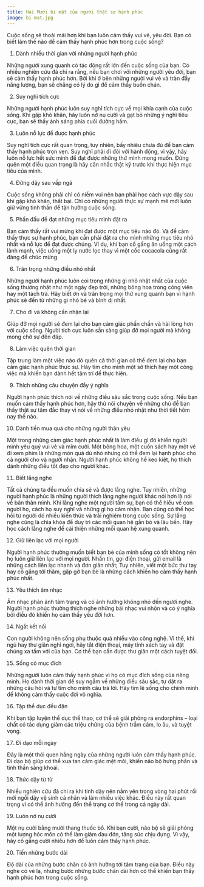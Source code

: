 ```yaml
---
title: Hai Mươi bí mật của người thật sự hạnh phúc
image: bi-mat.jpg
---
```


Cuộc sống sẽ thoải mái hơn khi bạn luôn cảm thấy vui vẻ, yêu đời. Bạn có biết làm thế nào để cảm thấy hạnh phúc hơn trong cuộc sống?

1. Dành nhiều thời gian với những người hạnh phúc

Những người xung quanh có tác động rất lớn đến cuộc sống của bạn. Có nhiều nghiên cứu đã chỉ ra rằng, nếu bạn chơi với những người yêu đời, bạn sẽ cảm thấy hạnh phúc hơn. Bởi khi ở bên những người vui vẻ và tràn đầy năng lượng, bạn sẽ chẳng có lý do gì để cảm thấy buồn chán.

2. Suy nghĩ tích cực

Những người hạnh phúc luôn suy nghĩ tích cực về mọi khía cạnh của cuộc sống. Khi gặp khó khăn, hãy luôn nở nụ cười và gạt bỏ những ý nghĩ tiêu cực, bạn sẽ thấy ánh sáng phía cuối đường hầm.

3. Luôn nỗ lực để được hạnh phúc

Suy nghĩ tích cực rất quan trọng, tuy nhiên, bấy nhiêu chưa đủ để bạn cảm thấy hạnh phúc trọn vẹn. Suy nghĩ phải đi đôi với hành động, vì vậy, hãy luôn nỗ lực hết sức mình để đạt được những thứ mình mong muốn. Đừng quên một điều quan trọng là hãy cân nhắc thật kỹ trước khi thực hiện mục tiêu của mình.

4. Đứng dậy sau vấp ngã

Cuộc sống không phải chỉ có niềm vui nên bạn phải học cách vực dậy sau khi gặp khó khăn, thất bại. Chỉ có những người thực sự mạnh mẽ mới luôn giữ vững tinh thần để tận hưởng cuộc sống.

5. Phấn đấu để đạt những mục tiêu mình đặt ra

Bạn cảm thấy rất vui mừng khi đạt được một mục tiêu nào đó. Và để cảm thấy thực sự hạnh phúc, bạn cần phải đặt ra cho mình những mục tiêu nhỏ nhất và nỗ lực để đạt được chúng. Ví dụ, khi bạn cố gắng ăn uống một cách lành mạnh, việc uống một ly nước lọc thay vì một cốc cocacola cũng rất đáng để chúc mừng.

6. Trân trọng những điều nhỏ nhất

Những người hạnh phúc luôn coi trọng những gì nhỏ nhặt nhất của cuộc sống thường nhật như một ngày đẹp trời, những bông hoa trong công viên hay một tách trà. Hãy biết ơn và trân trọng mọi thứ xung quanh bạn vì hạnh phúc sẽ đến từ những gì nhỏ bé và bình dị nhất.

7. Cho đi và không cần nhận lại

Giúp đỡ mọi người sẽ đem lại cho bạn cảm giác phấn chấn và hài lòng hơn với cuộc sống. Người tích cực luôn sẵn sàng giúp đỡ mọi người mà không mong chờ sự đền đáp.

8. Làm việc quên thời gian

Tập trung làm một việc nào đó quên cả thời gian có thể đem lại cho bạn cảm giác hạnh phúc thực sự. Hãy tìm cho mình một sở thích hay một công việc mà khiến bạn dành hết tâm trí để thực hiện.

9. Thích những câu chuyện đầy ý nghĩa

Người hạnh phúc thích nói về những điều sâu sắc trong cuộc sống. Nếu bạn muốn cảm thấy hạnh phúc hơn, hãy thử nói chuyện về những chủ đề bạn thấy thật sự tâm đắc thay vì nói về những điều nhỏ nhặt như thời tiết hôm nay thế nào.

10. Dành tiền mua quà cho những người thân yêu

Một trong những cảm giác hạnh phúc nhất là làm điều gì đó khiến người mình yêu quý vui vẻ và mỉm cười. Một bông hoa, một cuốn sách hay một vé đi xem phim là những món quà dù nhỏ nhưng có thể đem lại hạnh phúc cho cả người cho và người nhận. Người hạnh phúc không hề keo kiệt, họ thích dành những điều tốt đẹp cho người khác.

11. Biết lắng nghe

Tất cả chúng ta đều muốn chia sẻ và được lắng nghe. Tuy nhiên, những người hạnh phúc là những người thích lắng nghe người khác nói hơn là nói về bản thân mình. Khi lắng nghe một người tâm sự, bạn có thể hiểu về con người họ, cách họ suy nghĩ và những gì họ cảm nhận. Bạn cũng có thể học hỏi  từ người đó nhiều kiến thức và trải nghiệm trong cuộc sống. Sự lắng nghe cũng là chìa khóa để duy trì các mối quan hệ gắn bó và lâu bền. Hãy học cách lắng nghe để cải thiện những mối quan hệ xung quanh.

12. Giữ liên lạc với mọi người

Người hạnh phúc thường muốn biết bạn bè của mình sống có tốt không nên họ luôn giữ liên lạc với mọi người. Nhắn tin, gọi điện thoại, gửi email là những cách liên lạc nhanh và đơn giản nhất; Tuy nhiên, viết một bức thư tay hay cố gắng tới thăm, gặp gỡ bạn bè là những cách khiến họ cảm thấy hạnh phúc nhất.

13. Yêu thích âm nhạc

Âm nhạc phản ánh tâm trạng và có ảnh hưởng không nhỏ đến người nghe. Người hạnh phúc thường thích nghe những bài nhạc vui nhộn và có ý nghĩa bởi điều đó khiến họ cảm thấy yêu đời hơn.

14. Ngắt kết nối

Con người không nên sống phụ thuộc quá nhiều vào công nghệ. Vì thế, khi ngủ hay thư giãn nghỉ ngơi, hãy tắt điện thoại, máy tính xách tay và đặt chúng xa tầm với của bạn. Cơ thể bạn cần được thư giãn một cách tuyệt đối.

15. Sống có mục đích

Những người luôn cảm thấy hạnh phúc vì họ có mục đích sống của riêng mình. Họ dành thời gian để suy ngẫm về những điều sâu sắc, tự đặt ra những câu hỏi và tự tìm cho mình câu trả lời. Hãy tìm lẽ sống cho chính mình để không cảm thấy cuộc đời vô nghĩa.

16. Tập thể dục đều đặn

Khi bạn tập luyện thể dục thể thao, cơ thể sẽ giải phóng ra endorphins – loại chất có tác dụng giảm các triệu chứng của bệnh trầm cảm, lo âu, và tuyệt vọng.

17. Đi dạo mỗi ngày

Đây là một thói quen hằng ngày của những người luôn cảm thấy hạnh phúc. Đi dạo bộ giúp cơ thể xua tan cảm giác mệt mỏi, khiến não bộ hưng phấn và tinh thần sảng khoái.

18. Thức dậy từ từ

Nhiều nghiên cứu đã chỉ ra khi tỉnh dậy nên nằm yên trong vòng hai phút rồi mới ngồi dậy vệ sinh cá nhân và làm nhiều việc khác. Điều này rất quan trọng vì có thể ảnh hưởng đến thể trạng cơ thể trong cả ngày dài.

19. Luôn nở nụ cười

Một nụ cười bằng mười thang thuốc bổ. Khi bạn cười, não bộ sẽ giải phóng một lượng hóc môn có thể làm giảm đau đớn, tăng sức chịu đựng. Vì vậy, hãy cố gắng cười nhiều hơn để luôn cảm thấy hạnh phúc.

20. Tiến những bước dài

Độ dài của những bước chân có ảnh hưởng tới tâm trạng của bạn. Điều này nghe có vẻ lạ, nhưng bước những bước chân dài hơn có thể khiến bạn thấy hạnh phúc hơn trong cuộc sống.